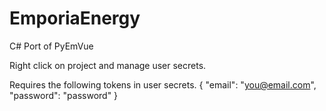 # EmporiaEnergy
C# Port of PyEmVue

Right click on project and manage user secrets.

Requires the following tokens in user secrets.
{
    "email": "you@email.com",
    "password": "password"
}
